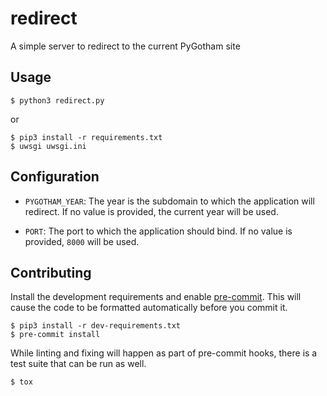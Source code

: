 # redirect

A simple server to redirect to the current PyGotham site

## Usage

```
$ python3 redirect.py
```

or

```
$ pip3 install -r requirements.txt
$ uwsgi uwsgi.ini
```

## Configuration

* `PYGOTHAM_YEAR`: The year is the subdomain to which the application will
  redirect. If no value is provided, the current year will be used.

* `PORT`: The port to which the application should bind. If no value is
  provided, `8000` will be used.

## Contributing

Install the development requirements and enable
[pre-commit](https://pre-commit.com). This will cause the code to be formatted
automatically before you commit it.

```
$ pip3 install -r dev-requirements.txt
$ pre-commit install
```

While linting and fixing will happen as part of pre-commit hooks, there is a
test suite that can be run as well.

```
$ tox
```
